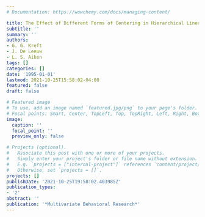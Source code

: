 ```yaml
---
# Documentation: https://wowchemy.com/docs/managing-content/

title: The Effect of Different Forms of Centering in Hierarchical Linear Models
subtitle: ''
summary: ''
authors:
- G. G. Kreft
- J. De Leeuw
- L. S. Aiken
tags: []
categories: []
date: '1995-01-01'
lastmod: 2021-10-25T15:58:02-04:00
featured: false
draft: false

# Featured image
# To use, add an image named `featured.jpg/png` to your page's folder.
# Focal points: Smart, Center, TopLeft, Top, TopRight, Left, Right, BottomLeft, Bottom, BottomRight.
image:
  caption: ''
  focal_point: ''
  preview_only: false

# Projects (optional).
#   Associate this post with one or more of your projects.
#   Simply enter your project's folder or file name without extension.
#   E.g. `projects = ["internal-project"]` references `content/project/deep-learning/index.md`.
#   Otherwise, set `projects = []`.
projects: []
publishDate: '2021-10-25T19:58:02.403985Z'
publication_types:
- '2'
abstract: ''
publication: '*Multivariate Behavioral Research*'
---
```

